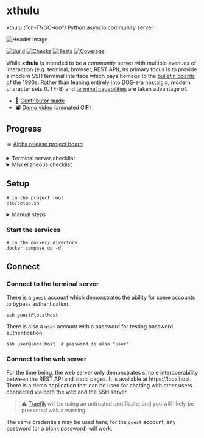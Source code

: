 # xthulu

xthulu _("ch-THOO-loo")_ Python asyncio community server

![Header image](https://github.com/haliphax/xthulu/raw/assets/xthulu.jpg)

[![Build](https://img.shields.io/github/actions/workflow/status/haliphax/xthulu/docker-build.yml?label=Build)](https://github.com/haliphax/xthulu/actions/workflows/docker-build.yml)
[![Checks](https://img.shields.io/github/actions/workflow/status/haliphax/xthulu/checks.yml?label=Checks)](https://github.com/haliphax/xthulu/actions/workflows/checks.yml)
[![Tests](https://img.shields.io/github/actions/workflow/status/haliphax/xthulu/tests.yml?label=Tests)](https://github.com/haliphax/xthulu/actions/workflows/tests.yml)
[![Coverage](https://img.shields.io/coverallsCoverage/github/haliphax/xthulu?label=Coverage)](https://coveralls.io/github/haliphax/xthulu)

While **xthulu** is intended to be a _community_ server with multiple avenues of
interaction (e.g. terminal, browser, REST API), its primary focus is to provide
a modern SSH terminal interface which pays homage to the [bulletin boards][] of
the 1990s. Rather than leaning entirely into [DOS][]-era nostalgia, modern
character sets (UTF-8) and [terminal capabilities][] are taken advantage of.

- 📔 [Contributor guide][]
- 📽️ [Demo video][] (animated GIF)

## Progress

📊 [Alpha release project board][]

<details>
<summary>Terminal server checklist</summary>

### Terminal server

- [x] SSH server ([AsyncSSH][])
  - [x] Password authentication
  - [x] Guest (no-auth) users
  - [ ] Key authentication
- [x] PROXY v1 support
- [ ] SCP subsystem
- [ ] SFTP subsystem
- [x] Composite userland script stack
  - [x] Goto
  - [x] Gosub
  - [x] Exception handling
- [x] Terminal library ([rich][])
  - [x] Adapt for SSH session usage
- [ ] UI components ([textual][])
  - [x] Adapt for SSH session usage
  - [ ] File browser
  - [ ] Message interface
    - [x] List messages
    - [x] Post messages
    - [x] Reply to messages
    - [x] Tag system
    - [x] Filter by tag(s)
    - [ ] Search messages
    - [ ] Private messages
- [ ] Door games
  - [x] Subprocess redirect for terminal apps
  - [ ] Dropfile generators
    - [ ] `DOOR.SYS`
    - [ ] `DORINFOx.DEF`

</details>

<details>
<summary>Miscellaneous checklist</summary>

### Miscellaneous

- [x] Container proxy ([Traefik][])
- [x] HTTP server ([uvicorn][])
  - [x] Basic authentication
  - [x] Web framework ([FastAPI][])
    - [x] Composite userland
  - [x] Static files
- [ ] IPC
  - [x] Session events queue
  - [x] Methods for manipulating queue (querying specific events, etc.)
  - [ ] Can target other sessions and send them events (gosub/goto, chat
        requests, IM, etc.)
  - [ ] Server events queue (IPC coordination, etc.)
  - [x] Locks (IPC semaphore)
  - [ ] Global IPC (CLI, web, etc.) via Redis PubSub
- [ ] Data layer
  - [x] PostgreSQL for data
  - [x] Asynchronous ORM ([SQLModel][])
  - [x] User model
  - [x] Message bases
  - [ ] Simple pickle table for miscellaneous data storage?

</details>

## Setup

```shell
# in the project root
etc/setup.sh
```

<details>
<summary>Manual steps</summary>

---

If you want to perform the steps in the setup script manually for some reason,
here they are:

### Create a configuration file and generate host keys

```shell
# in the data/ directory
cp config.example.toml config.toml
ssh-keygen -f ssh_host_key -t rsa -b 4096 -N ""
```

### Build the docker images

```shell
# in the docker/ directory
docker compose build base-image
docker compose pull --ignore-buildable
```

### Create and seed the database

> Note the names of the scripts. The `etc/cli.sh` script is the command line
> interface for server tasks, while the `etc/userland.sh` script is for
> userland.

```shell
# in the project root
etc/cli.sh db create --seed
etc/user.sh db create --seed
```

### Build the static web assets

```shell
# in the project root
etc/build-web.sh
```

---

</details>

### Start the services

```shell
# in the docker/ directory
docker compose up -d
```

## Connect

### Connect to the terminal server

There is a `guest` account which demonstrates the ability for some accounts to
bypass authentication.

```shell
ssh guest@localhost
```

There is also a `user` account with a password for testing password
authentication.

```shell
ssh user@localhost  # password is also "user"
```

### Connect to the web server

For the time being, the web server only demonstrates simple interoperability
between the REST API and static pages. It is available at https://localhost.
There is a demo application that can be used for chatting with other users
connected via both the web and the SSH server.

> ⚠️ [Traefik][] will be using an untrusted certificate, and you will likely be
> presented with a warning.

The same credentials may be used here; for the `guest` account, any password (or
a blank password) will work.

[alpha release project board]: https://github.com/users/haliphax/projects/1
[asyncssh]: https://asyncssh.readthedocs.io/en/latest/
[blessed]: https://blessed.readthedocs.io/en/latest/intro.html
[bulletin boards]: https://archive.org/details/BBS.The.Documentary
[contributor guide]: ./CONTRIBUTING.md
[demo video]: https://github.com/haliphax/xthulu/raw/assets/demo.gif
[dos]: https://en.wikipedia.org/wiki/MS-DOS
[fastapi]: https://fastapi.tiangolo.com
[rich]: https://rich.readthedocs.io/en/latest/
[sqlmodel]: https://sqlmodel.tiangolo.com/
[terminal capabilities]: https://en.wikipedia.org/wiki/Terminal_capabilities
[textual]: https://github.com/Textualize/textual
[traefik]: https://traefik.io/traefik
[uvicorn]: https://www.uvicorn.org
